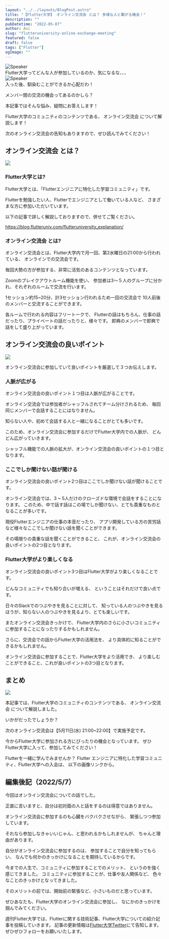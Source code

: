 ```yaml
---
layout: "../../layouts/BlogPost.astro"
title: "【Flutter大学】 オンライン交流会 とは？ 多様な人と繋がる機会！"
description: ""
pubDatetime: "2022-05-07"
author: Aoi
slug: "flutteruniversity-online-exchange-meeting"
featured: false
draft: false
tags: ["Flutter"]
ogImage: ""
---
```


<div class="speech-bubble-container">
  <div class="speech-bubble-avatar">
    <img src="https://blog.flutteruniv.com/wp-content/themes/cocoon-master/images/ojisan.png" alt="Speaker" />
  </div>
  <div class="speech-bubble">
    <div class="speech-bubble-content">
      Flutter大学ってどんな人が参加しているのか、気になるな、、、
    </div>
    <div class="speech-bubble-arrow arrow-left"></div>
  </div>
</div>

<div class="speech-bubble-container">
  <div class="speech-bubble-avatar">
    <img src="https://blog.flutteruniv.com/wp-content/themes/cocoon-master/images/obasan.png" alt="Speaker" />
  </div>
  <div class="speech-bubble">
    <div class="speech-bubble-content">
      入った後、馴染むことができるか心配だわ！
    </div>
    <div class="speech-bubble-arrow arrow-left"></div>
  </div>
</div>

メンバー間の交流の機会ってあるのかしら？

本記事ではそんな悩み、疑問にお答えします！

Flutter大学のコミュニティのコンテンツである、
オンライン交流会 について解説します！

次のオンライン交流会の告知もありますので、ぜひ読んでみてください！

## オンライン交流会 とは？

![](http://blog.flutteruniv.com/wp-content/uploads/2022/03/meeting2-1024x683.jpeg)

### Flutter大学とは?

Flutter大学とは、「Flutterエンジニアに特化した学習コミュニティ」です。

Flutterを勉強したい人、Flutterでエンジニアとして働いている人など、
さまざまな方に参加いただいています。

以下の記事で詳しく解説しておりますので、併せてご覧ください。

https://blog.flutteruniv.com/flutteruniversity_explanation/

### オンライン交流会 とは?

オンライン交流会とは、Flutter大学内で月一回、第2水曜日の21:00から行われている、
オンラインでの交流会です。

毎回大勢の方が参加する、非常に活気のあるコンテンツとなっています。

Zoomのブレイクアウトルーム機能を使い、
参加者は3〜５人のグループに分かれ、それぞれのルームで交流を行います。

1セッション約15~20分、計3セッション行われるため一回の交流会で
10人前後のメンバーと交流することができます。

各ルームで行われる内容はフリートークで、
Flutterの話はもちろん、仕事の話だったり、プライベートの話だったりと、様々です。
即興のメンバーで即興で話をして盛り上がっています。

## オンライン交流会の良いポイント

![](http://blog.flutteruniv.com/wp-content/uploads/2022/03/Meeting-1024x683.jpeg)

オンライン交流会に参加していて良いポイントを厳選して３つお伝えします。

### 人脈が広がる

オンライン交流会の良いポイント１つ目は人脈が広がることです。

オンライン交流会では参加者がシャッフルされてチーム分けされるため、
毎回同じメンバーで会話することにはなりません。

知らない人や、初めて会話する人と一緒になることがとても多いです。

このため、オンライン交流会に参加するだけでFlutter大学内での人脈が、
どんどん広がっていきます。

シャッフル機能での人脈の拡大が、オンライン交流会の良いポイントの１つ目となります。

### ここでしか聞けない話が聞ける

オンライン交流会の良いポイント2つ目はここでしか聞けない話が聞けることです。

オンライン交流会では、3 ~ 5人だけのクローズドな環境で会話をすることになります。
このため、中で話す話はこの場でしか聞けない、とても貴重なものとなることが多いです。

現役Flutterエンジニアの仕事の本音だったり、
アプリ開発している方の苦労話など様々なここでしか聞けない話を聞くことができます。

その場限りの貴重な話を聞くことができること、
これが、オンライン交流会の良いポイントの2つ目となります。

### Flutter大学がより楽しくなる

オンライン交流会の良いポイント3つ目はFlutter大学がより楽しくなることです。

どんなコミュニティでも知り合いが増える、
ということはそれだけで良い点です。

日々のSlackでのつぶやきを見ることに対して、
知っている人のつぶやきを見るほうが、知らない人のつぶやきを見るより、とても楽しいです。

またオンライン交流会きっかけで、
Flutter大学内のさらに小さいコミュニティに参加することになったりするかもしれません。

さらに、交流会での話からFlutter大学の活用法を、
より具体的に知ることができるかもしれません。

オンライン交流会に参加することで、Flutter大学をより活用でき、
より楽しむことができること、これが良いポイントの3つ目となります。

## まとめ

![](http://blog.flutteruniv.com/wp-content/uploads/2022/03/meeting3-1024x683.jpeg)

本記事では、Flutter大学のコミュニティのコンテンツである、
オンライン交流会 について解説しました。

いかがだったでしょうか？

次のオンライン交流会は【5月11日(水) 21:00~22:00】で実施予定です。

今からFlutter大学に参加される方にぴったりの機会となっています。
ぜひFlutter大学に入って、参加してみてください！

Flutterを一緒に学んでみませんか？
Flutter エンジニアに特化した学習コミュニティ、Flutter大学への入会は、
以下の画像リンクから。

## 編集後記（2022/5/7）

今回はオンライン交流会についての話でした。

正直に言いますと、自分は初対面の人と話をするのは得意ではありません。

オンライン交流会に参加するのも心臓をバクバクさせながら、
緊張しつつ参加しています。

それなら参加しなきゃいいじゃん、と思われるかもしれませんが、
ちゃんと理由があります。

自分がオンライン交流会に参加するのは、
参加することで自分を知ってもらい、
なんでも何かのきっかけになることを期待しているからです。

今までの人生で、コミュニティに参加することでのメリット、
というのを強く感じてきました。
コミュニティに参加することが、仕事や友人関係など、
色々なことのきっかけとなってきました。

そのメリットの前では、開始前の緊張など、小さいものだと思っています。

ぜひあなたも、Flutter大学のオンライン交流会に参加し、
なにかのきっかけを掴んでみてください。

週刊Flutter大学では、Flutterに関する技術記事、Flutter大学についての紹介記事を投稿していきます。
記事の更新情報は[Flutter大学Twitter](https://twitter.com/FlutterUniv)にて告知します。
ぜひぜひフォローをお願いいたします。